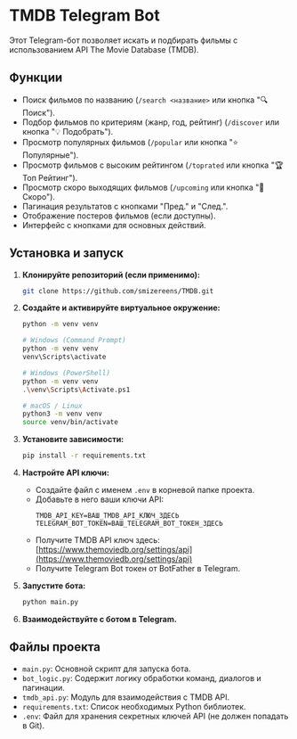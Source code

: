 # TMDB Telegram Bot

Этот Telegram-бот позволяет искать и подбирать фильмы с использованием API The Movie Database (TMDB).

## Функции

*   Поиск фильмов по названию (`/search <название>` или кнопка "🔍 Поиск").
*   Подбор фильмов по критериям (жанр, год, рейтинг) (`/discover` или кнопка "💡 Подобрать").
*   Просмотр популярных фильмов (`/popular` или кнопка "⭐ Популярные").
*   Просмотр фильмов с высоким рейтингом (`/toprated` или кнопка "🏆 Топ Рейтинг").
*   Просмотр скоро выходящих фильмов (`/upcoming` или кнопка "📅 Скоро").
*   Пагинация результатов с кнопками "Пред." и "След.".
*   Отображение постеров фильмов (если доступны).
*   Интерфейс с кнопками для основных действий.

## Установка и запуск

1.  **Клонируйте репозиторий (если применимо):**
    ```bash
    git clone https://github.com/smizereens/TMDB.git
    ```

2.  **Создайте и активируйте виртуальное окружение:**
    ```bash
    python -m venv venv

    # Windows (Command Prompt)
    python -m venv venv
    venv\Scripts\activate

    # Windows (PowerShell)
    python -m venv venv
    .\venv\Scripts\Activate.ps1

    # macOS / Linux
    python3 -m venv venv
    source venv/bin/activate
    ```

3.  **Установите зависимости:**
    ```bash
    pip install -r requirements.txt
    ```

4.  **Настройте API ключи:**
    *   Создайте файл с именем `.env` в корневой папке проекта.
    *   Добавьте в него ваши ключи API:
        ```dotenv
        TMDB_API_KEY=ВАШ_TMDB_API_КЛЮЧ_ЗДЕСЬ
        TELEGRAM_BOT_TOKEN=ВАШ_TELEGRAM_BOT_ТОКЕН_ЗДЕСЬ
        ```
    *   Получите TMDB API ключ здесь: [https://www.themoviedb.org/settings/api](https://www.themoviedb.org/settings/api)
    *   Получите Telegram Bot токен от BotFather в Telegram.

5.  **Запустите бота:**
    ```bash
    python main.py
    ```

6.  **Взаимодействуйте с ботом в Telegram.**

## Файлы проекта

*   `main.py`: Основной скрипт для запуска бота.
*   `bot_logic.py`: Содержит логику обработки команд, диалогов и пагинации.
*   `tmdb_api.py`: Модуль для взаимодействия с TMDB API.
*   `requirements.txt`: Список необходимых Python библиотек.
*   `.env`: Файл для хранения секретных ключей API (не должен попадать в Git).
